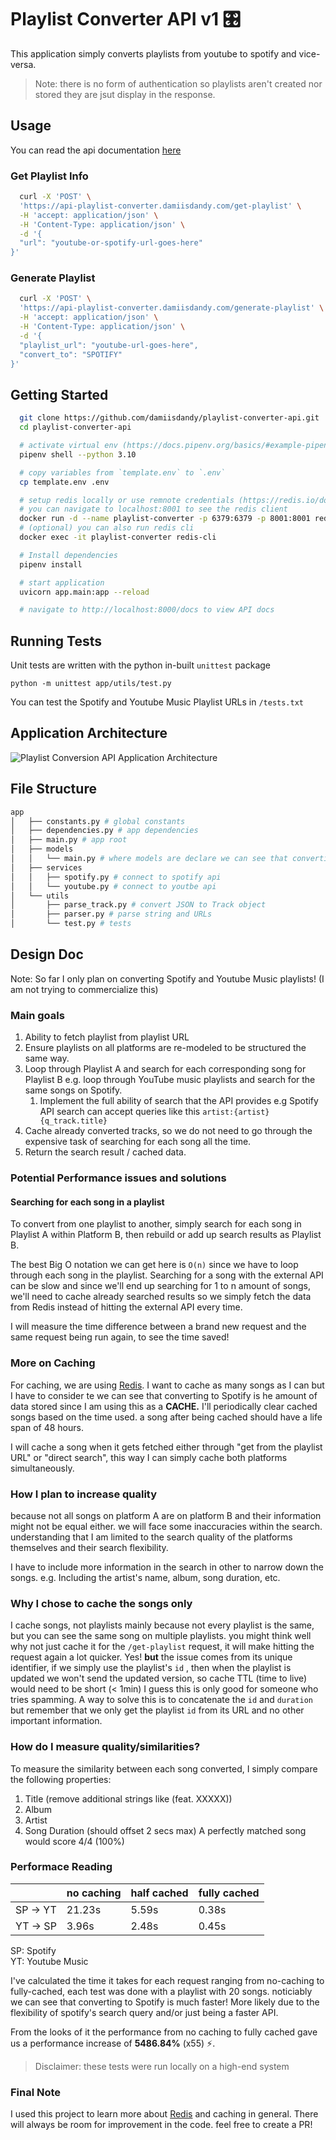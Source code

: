# Playlist Converter API v1 🎛️
This application simply converts playlists from youtube to spotify and vice-versa.

> Note: there is no form of authentication so playlists aren't created nor stored they are jsut display in the response.

## Usage
You can read the api documentation [here](https://api-playlist-converter.damiisdandy.com/docs)
### Get Playlist Info
```bash
  curl -X 'POST' \
  'https://api-playlist-converter.damiisdandy.com/get-playlist' \
  -H 'accept: application/json' \
  -H 'Content-Type: application/json' \
  -d '{
  "url": "youtube-or-spotify-url-goes-here"
}'
```

### Generate Playlist
```bash
  curl -X 'POST' \
  'https://api-playlist-converter.damiisdandy.com/generate-playlist' \
  -H 'accept: application/json' \
  -H 'Content-Type: application/json' \
  -d '{
  "playlist_url": "youtube-url-goes-here",
  "convert_to": "SPOTIFY"
}'
```

## Getting Started
```bash
  git clone https://github.com/damiisdandy/playlist-converter-api.git
  cd playlist-converter-api

  # activate virtual env (https://docs.pipenv.org/basics/#example-pipenv-workflow)
  pipenv shell --python 3.10

  # copy variables from `template.env` to `.env`
  cp template.env .env

  # setup redis locally or use remnote credentials (https://redis.io/docs/install/install-stack/docker/)
  # you can navigate to localhost:8001 to see the redis client
  docker run -d --name playlist-converter -p 6379:6379 -p 8001:8001 redis/redis-stack:latest
  # (optional) you can also run redis cli 
  docker exec -it playlist-converter redis-cli

  # Install dependencies
  pipenv install

  # start application
  uvicorn app.main:app --reload

  # navigate to http://localhost:8000/docs to view API docs

```

## Running Tests
Unit tests are written with the python in-built `unittest`  package
```
python -m unittest app/utils/test.py
```
You can test the Spotify and Youtube Music Playlist URLs in `/tests.txt`

## Application Architecture
![Playlist Conversion API Application Architecture](/assets/application-flow.png)

## File Structure
```bash
app
│   ├── constants.py # global constants
│   ├── dependencies.py # app dependencies
│   ├── main.py # app root
│   ├── models
│   │   └── main.py # where models are declare we can see that converting to Spotify is ed
│   ├── services
│   │   ├── spotify.py # connect to spotify api
│   │   └── youtube.py # connect to youtbe api
│   └── utils
│       ├── parse_track.py # convert JSON to Track object
│       ├── parser.py # parse string and URLs
│       └── test.py # tests

```

## Design Doc

Note: So far I only plan on converting Spotify and Youtube Music playlists! (I am not trying to commercialize this)

### Main goals
1. Ability to fetch playlist from playlist URL
2. Ensure playlists on all platforms are re-modeled to be structured the same way.
3. Loop through  Playlist A and search for each corresponding song for Playlist B e.g. loop through YouTube music playlists and search for the same songs on Spotify.
    1. Implement the full ability of search that the API provides e.g Spotify API search can accept queries like this `artist:{artist} {q_track.title}` 
4. Cache already converted tracks, so we do not need to go through the expensive task of searching for each song all the time.
5. Return the search result / cached data.


### **Potential Performance issues and solutions**
#### Searching for each song in a playlist
To convert from one playlist to another, simply search for each song in Playlist A within Platform B, then rebuild or add up search results as Playlist B. 

The best Big O notation we can get here is `O(n)` since we have to loop through each song in the playlist. Searching for a song with the external API can be slow and since we'll end up searching for 1 to n amount of songs, we'll need to cache already searched results so we simply fetch the data from Redis instead of hitting the external API every time.

I will measure the time difference between a brand new request and the same request being run again, to see the time saved!



### More on Caching
For caching, we are using [Redis](https://redis.io/). I want to cache as many songs as I can but I have to consider te we can see that converting to Spotify is he amount of data stored since I am using this as a **CACHE.** I'll periodically clear cached songs based on the time used. a song after being cached should have a life span of 48 hours.

I will cache a song when it gets fetched either through "get from the playlist URL" or "direct search", this way I can simply cache both platforms simultaneously.

### How I plan to increase quality
because not all songs on platform A are on platform B and their information might not be equal either. we will face some inaccuracies within the search.  understanding that I am limited to the search quality of the platforms themselves and their search flexibility.

I have to include more information in the search in other to narrow down the songs. e.g. Including the artist's name, album, song duration, etc.

### Why I chose to cache the songs only
I cache songs, not playlists mainly because not every playlist is the same, but you can see the same song on multiple playlists. you might think well why not just cache it for the `/get-playlist`  request, it will make hitting the request again a lot quicker. Yes! **but** the issue comes from its unique identifier, if we simply use the playlist's `id` , then when the playlist is updated we won't send the updated version, so cache TTL (time to live) would need to be short (< 1min) I guess this is only good for someone who tries spamming. A way to solve this is to concatenate the `id` and `duration` but remember that we only get the playlist `id` from its URL and no other important information. 

### How do I measure quality/similarities?
To measure the similarity between each song converted, I simply compare the following properties:

1. Title (remove additional strings like (feat. XXXXX))
2. Album
3. Artist
4. Song Duration (should offset 2 secs max)
A perfectly matched song would score 4/4 (100%)

### Performace Reading
|          | no caching | half cached | fully cached |
|----------|------------|-------------|--------------|
| SP -> YT | 21.23s     | 5.59s       | 0.38s        |
| YT -> SP | 3.96s      | 2.48s       | 0.45s        |


SP: Spotify
<br/>
YT: Youtube Music

I've calculated the time it takes for each request ranging from no-caching to fully-cached, each test was done with a playlist with 20 songs. noticiably we can see that converting to Spotify is much faster! More likely due to the flexibility of spotify's search query and/or just being a faster API.

From the looks of it the performance from no caching to fully cached gave us a performance increase of **5486.84%** (x55) ⚡. 

> Disclaimer: these tests were run locally on a high-end system

### Final Note
I used this project to learn more about [Redis](https://redis.io/) and caching in general. There will always be room for improvement in the code. feel free to create a PR!